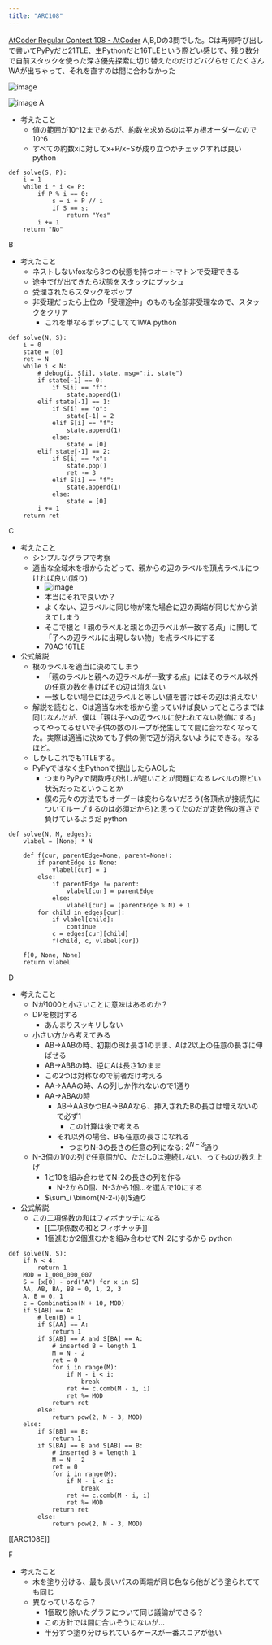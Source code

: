 ```yaml
---
title: "ARC108"
---
```


[AtCoder Regular Contest 108 - AtCoder](https://atcoder.jp/contests/arc108)
A,B,Dの3問でした。Cは再帰呼び出しで書いてPyPyだと21TLE、生Pythonだと16TLEという際どい感じで、残り数分で自前スタックを使った深さ優先探索に切り替えたのだけどバグらせてたくさんWAが出ちゃって、それを直すのは間に合わなかった

![image](https://gyazo.com/44afac5fb9526b9edc19e2dad7880e2a/thumb/1000)

![image](https://gyazo.com/1b31dfee77439a16c2b8125469bf4e41/thumb/1000)
A
- 考えたこと
    - 値の範囲が10^12まであるが、約数を求めるのは平方根オーダーなので10^6
    - すべての約数xに対してx+P/x=Sが成り立つかチェックすれば良い
python

```
def solve(S, P):
    i = 1
    while i * i <= P:
        if P % i == 0:
            s = i + P // i
            if S == s:
                return "Yes"
        i += 1
    return "No"
```


B
- 考えたこと
    - ネストしないfoxなら3つの状態を持つオートマトンで受理できる
    - 途中でfが出てきたら状態をスタックにプッシュ
    - 受理されたらスタックをポップ
    - 非受理だったら上位の「受理途中」のものも全部非受理なので、スタックをクリア
        - これを単なるポップにしてて1WA
python

```
def solve(N, S):
    i = 0
    state = [0]
    ret = N
    while i < N:
        # debug(i, S[i], state, msg=":i, state")
        if state[-1] == 0:
            if S[i] == "f":
                state.append(1)
        elif state[-1] == 1:
            if S[i] == "o":
                state[-1] = 2
            elif S[i] == "f":
                state.append(1)
            else:
                state = [0]
        elif state[-1] == 2:
            if S[i] == "x":
                state.pop()
                ret -= 3
            elif S[i] == "f":
                state.append(1)
            else:
                state = [0]
        i += 1
    return ret
```


C
- 考えたこと
    - シンプルなグラフで考察
    - 適当な全域木を根からたどって、親からの辺のラベルを頂点ラベルにつければ良い(誤り)
        - ![image](https://gyazo.com/1aef189277920d6cddc249820d8ab8c4/thumb/1000)
        - 本当にそれで良いか？
        - よくない、辺ラベルに同じ物が来た場合に辺の両端が同じだから消えてしまう
        - そこで根と「親のラベルと親との辺ラベルが一致する点」に関して「子への辺ラベルに出現しない物」を点ラベルにする
        - 70AC 16TLE
- 公式解説
    - 根のラベルを適当に決めてしまう
        - 「親のラベルと親への辺ラベルが一致する点」にはそのラベル以外の任意の数を書けばその辺は消えない
        - 一致しない場合には辺ラベルと等しい値を書けばその辺は消えない
    - 解説を読むと、Cは適当な木を根から塗っていけば良いってところまでは同じなんだが、僕は「親は子への辺ラベルに使われてない数値にする」ってやってるせいで子供の数のループが発生してて間に合わなくなってた。実際は適当に決めても子供の側で辺が消えないようにできる。なるほど。
    - しかしこれでも1TLEする。
    - PyPyではなく生Pythonで提出したらACした
        - つまりPyPyで関数呼び出しが遅いことが問題になるレベルの際どい状況だったということか
        - 僕の元々の方法でもオーダーは変わらないだろう(各頂点が接続先についてループするのは必須だから)と思ってたのだが定数倍の遅さで負けているようだ
python

```
def solve(N, M, edges):
    vlabel = [None] * N

    def f(cur, parentEdge=None, parent=None):
        if parentEdge is None:
            vlabel[cur] = 1
        else:
            if parentEdge != parent:
                vlabel[cur] = parentEdge
            else:
                vlabel[cur] = (parentEdge % N) + 1
        for child in edges[cur]:
            if vlabel[child]:
                continue
            c = edges[cur][child]
            f(child, c, vlabel[cur])

    f(0, None, None)
    return vlabel
```


D
- 考えたこと
    - Nが1000と小さいことに意味はあるのか？
    - DPを検討する
        - あんまりスッキリしない
    - 小さい方から考えてみる
        - AB→AABの時、初期のBは長さ1のまま、Aは2以上の任意の長さに伸ばせる
        - AB→ABBの時、逆にAは長さ1のまま
        - この2つは対称なので前者だけ考える
        - AA→AAAの時、Aの列しか作れないので1通り
        - AA→ABAの時
            - AB→AABかつBA→BAAなら、挿入されたBの長さは増えないので必ず1
                - この計算は後で考える
            - それ以外の場合、Bも任意の長さになれる
                - つまりN-3の長さの任意の列になる: $2^{N-3}$通り
    - N-3個の1/0の列で任意個が0、ただし0は連続しない、ってものの数え上げ
        - 1と10を組み合わせてN-2の長さの列を作る
            - N-2から0個、N-3から1個…を選んで10にする
        - $\sum_i \binom{N-2-i}{i}$通り
- 公式解説
    - この二項係数の和はフィボナッチになる
        - [[二項係数の和とフィボナッチ]]
        - 1個進むか2個進むかを組み合わせてN-2にするから
python

```
def solve(N, S):
    if N < 4:
        return 1
    MOD = 1_000_000_007
    S = [x[0] - ord("A") for x in S]
    AA, AB, BA, BB = 0, 1, 2, 3
    A, B = 0, 1
    c = Combination(N + 10, MOD)
    if S[AB] == A:
        # len(B) = 1
        if S[AA] == A:
            return 1
        if S[AB] == A and S[BA] == A:
            # inserted B = length 1
            M = N - 2
            ret = 0
            for i in range(M):
                if M - i < i:
                    break
                ret += c.comb(M - i, i)
                ret %= MOD
            return ret
        else:
            return pow(2, N - 3, MOD)
    else:
        if S[BB] == B:
            return 1
        if S[BA] == B and S[AB] == B:
            # inserted B = length 1
            M = N - 2
            ret = 0
            for i in range(M):
                if M - i < i:
                    break
                ret += c.comb(M - i, i)
                ret %= MOD
            return ret
        else:
            return pow(2, N - 3, MOD)
```


[[ARC108E]]

F
- 考えたこと
    - 木を塗り分ける、最も長いパスの両端が同じ色なら他がどう塗られてても同じ
    - 異なっているなら？
        - 1個取り除いたグラフについて同じ議論ができる？
        - この方針では間に合いそうにないが…
        - 半分ずつ塗り分けられているケースが一番スコアが低い
